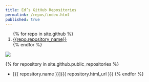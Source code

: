 ```yaml
---
title: Ed’s GitHub Repositories
permalink: /repos/index.html
published: true
---
```


<ol aria-label="Repos listed in reverse order, newest first." reversed>
{% for repo in site.github %}
<li><a href="{{repo.url}}" accesskey="{{forloop.rindex}}">{{repo.repository_name}}</a></li>
{% endfor %}
</ol>

![]({{siie.github.ownder_gravatar_url}})

{% for repository in site.github.public_repositories %}
  * [{{ repository.name }}]({{ repository.html_url }})
{% endfor %}
